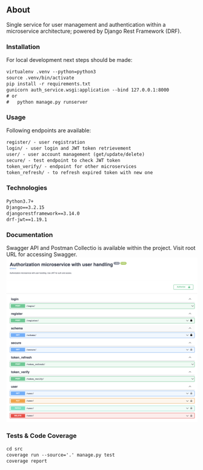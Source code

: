 ## About
Single service for user management and authentication within a microservice architecture; powered by Django Rest Framework (DRF).

### Installation
For local development next steps should be made:

```shell
virtualenv .venv --python=python3
source .venv/bin/activate
pip install -r requirements.txt
gunicorn auth_service.wsgi:application --bind 127.0.0.1:8000
# or
#   python manage.py runserver
```

### Usage
Following endpoints are available:
```
register/ - user registration
login/ - user login and JWT token retrievement
user/ - user account management (get/update/delete)
secure/ - test endpoint to check JWT token
token_verify/ - endpoint for other microservices
token_refresh/ - to refresh expired token with new one
```

### Technologies 
```
Python3.7+
Django==3.2.15
djangorestframework==3.14.0
drf-jwt==1.19.1
```

### Documentation
Swagger API and Postman Collectio is available within the project.
Visit root URL for accessing Swagger.
![swagger screenshot](docs/swagger.png)

### Tests & Code Coverage
```shell
cd src
coverage run --source='.' manage.py test
coverage report
```